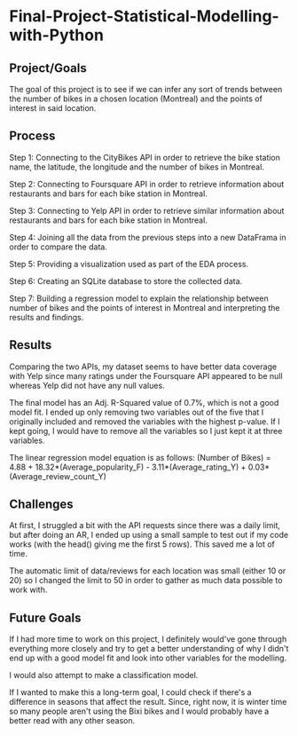 # Final-Project-Statistical-Modelling-with-Python

## Project/Goals
The goal of this project is to see if we can infer any sort of trends between the number of bikes in a chosen location (Montreal) and the points of interest in said location.

## Process
Step 1: Connecting to the CityBikes API in order to retrieve the bike station name, the latitude, the longitude and the number of bikes in Montreal.

Step 2: Connecting to Foursquare API in order to retrieve information about restaurants and bars for each bike station in Montreal.

Step 3: Connecting to Yelp API in order to retrieve similar information about restaurants and bars for each bike station in Montreal.

Step 4: Joining all the data from the previous steps into a new DataFrama in order to compare the data.

Step 5: Providing a visualization used as part of the EDA process.

Step 6: Creating an SQLite database to store the collected data.

Step 7: Building a regression model to explain the relationship between number of bikes and the points of interest in Montreal and interpreting the results and findings.

## Results
Comparing the two APIs, my dataset seems to have better data coverage with Yelp since many ratings under the Foursquare API appeared to be null whereas Yelp did not have any null values.

The final model has an Adj. R-Squared value of 0.7%, which is not a good model fit. I ended up only removing two variables out of the five that I originally included and removed the variables with the highest p-value.
If I kept going, I would have to remove all the variables so I just kept it at three variables.

The linear regression model equation is as follows:
(Number of Bikes) = 4.88 + 18.32*(Average_popularity_F) - 3.11*(Average_rating_Y) + 0.03*(Average_review_count_Y)

## Challenges 
At first, I struggled a bit with the API requests since there was a daily limit, but after doing an AR, I ended up using a small sample to test out if my code works (with the head() giving me the first 5 rows). This saved me a lot of time.

The automatic limit of data/reviews for each location was small (either 10 or 20) so I changed the limit to 50 in order to gather as much data possible to work with.

## Future Goals
If I had more time to work on this project, I definitely would've gone through everything more closely and try to get a better understanding of why I didn't end up with a good model fit and look into other variables for the modelling.

I would also attempt to make a classification model.

If I wanted to make this a long-term goal, I could check if there's a difference in seasons that affect the result. Since, right now, it is winter time so many people aren't using the Bixi bikes and I would probably have a better read with any other season.
